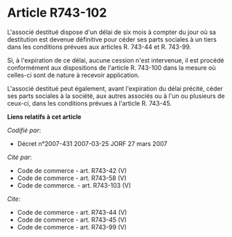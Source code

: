 # Article R743-102

L'associé destitué dispose d'un délai de six mois à compter du jour où sa destitution est devenue définitive pour céder ses
parts sociales à un tiers dans les conditions prévues aux articles R. 743-44 et R. 743-99. 

Si, à l'expiration de ce délai, aucune cession n'est intervenue, il est procédé conformément aux dispositions de l'article R.
743-100 dans la mesure où celles-ci sont de nature à recevoir application. 

L'associé destitué peut également, avant l'expiration du délai précité, céder ses parts sociales à la société, aux autres
associés ou à l'un ou plusieurs de ceux-ci, dans les conditions prévues à l'article R. 743-45.

**Liens relatifs à cet article**

_Codifié par_:

  - Décret n°2007-431 2007-03-25 JORF 27 mars 2007

_Cité par_:

  - Code de commerce - art. R743-42 (V)
  - Code de commerce - art. R743-58 (V)
  - Code de commerce. - art. R743-103 (V)

_Cite_:

  - Code de commerce - art. R743-44 (V)
  - Code de commerce - art. R743-45 (V)
  - Code de commerce - art. R743-99 (V)
